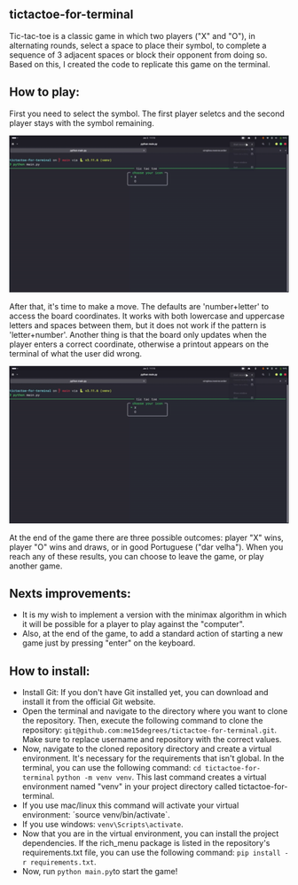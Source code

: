 ## tictactoe-for-terminal
Tic-tac-toe is a classic game in which two players ("X" and "O"), in alternating rounds, select a space to place their symbol, to complete a sequence of 3 adjacent spaces or block their opponent from doing so. Based on this, I created the code to replicate this game on the terminal.
## How to play:
First you need to select the symbol. The first player seletcs and the second player stays with the symbol remaining.

<img src="/assets/gif-select-symbol.gif">

After that, it's time to make a move. The defaults are 'number+letter' to access the board coordinates. It works with both lowercase and uppercase letters and spaces between them, but it does not work if the pattern is 'letter+number'. Another thing is that the board only updates when the player enters a correct coordinate, otherwise a printout appears on the terminal of what the user did wrong.

<img src="/assets/gif-select-symbol.gif">

At the end of the game there are three possible outcomes: player "X" wins, player "O" wins and draws, or in good Portuguese ("dar velha"). When you reach any of these results, you can choose to leave the game, or play another game.
## Nexts improvements:
- It is my wish to implement a version with the minimax algorithm in which it will be possible for a player to play against the "computer". 
- Also, at the end of the game, to add a standard action of starting a new game just by pressing "enter" on the keyboard.
## How to install:
- Install Git: If you don't have Git installed yet, you can download and install it from the official Git website.
- Open the terminal and navigate to the directory where you want to clone the repository. Then, execute the following command to clone the repository: `git@github.com:me15degrees/tictactoe-for-terminal.git`. Make sure to replace username and repository with the correct values.
- Now, navigate to the cloned repository directory and create a virtual environment. It's necessary for the requirements that isn't global. In the terminal, you can use the following command: `cd tictactoe-for-terminal` 
`python -m venv venv`. This last command creates a virtual environment named "venv" in your project directory called tictactoe-for-terminal.
- If you use mac/linux this command will activate your virtual environment: ´source venv/bin/activate`.
- If you use windows: `venv\Scripts\activate`.
- Now that you are in the virtual environment, you can install the project dependencies. If the rich_menu package is listed in the repository's requirements.txt file, you can use the following command: `pip install -r requirements.txt`.
- Now, run `python main.py`to start the game!










